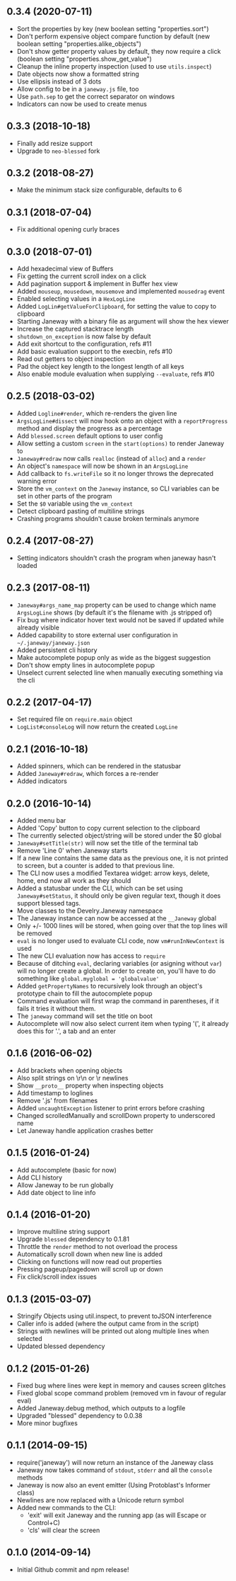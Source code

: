 ## 0.3.4 (2020-07-11)

* Sort the properties by key (new boolean setting "properties.sort")
* Don't perform expensive object compare function by default (new boolean setting "properties.alike_objects")
* Don't show getter property values by default, they now require a click (boolean setting "properties.show_get_value")
* Cleanup the inline property inspection (used to use `utils.inspect`)
* Date objects now show a formatted string
* Use ellipsis instead of 3 dots
* Allow config to be in a `janeway.js` file, too
* Use `path.sep` to get the correct separator on windows
* Indicators can now be used to create menus

## 0.3.3 (2018-10-18)

* Finally add resize support
* Upgrade to `neo-blessed` fork

## 0.3.2 (2018-08-27)

* Make the minimum stack size configurable, defaults to 6

## 0.3.1 (2018-07-04)

* Fix additional opening curly braces

## 0.3.0 (2018-07-01)

* Add hexadecimal view of Buffers
* Fix getting the current scroll index on a click
* Add pagination support & implement in Buffer hex view
* Added `mouseup`, `mousedown`, `mousemove` and implemented `mousedrag` event
* Enabled selecting values in a `HexLogLine`
* Added `LogLin#getValueForClipboard`, for setting the value to copy to clipboard
* Starting Janeway with a binary file as argument will show the hex viewer
* Increase the captured stacktrace length
* `shutdown_on_exception` is now false by default
* Add exit shortcut to the configuration, refs #11
* Add basic evaluation support to the execbin, refs #10
* Read out getters to object inspection
* Pad the object key length to the longest length of all keys
* Also enable module evaluation when supplying `--evaluate`, refs #10

## 0.2.5 (2018-03-02)

* Added `Logline#render`, which re-renders the given line
* `ArgsLogLine#dissect` will now hook onto an object with a `reportProgress` method and display the progress as a percentage
* Add `blessed.screen` default options to user config
* Allow setting a custom `screen` in the `start(options)` to render Janeway to
* `Janeway#redraw` now calls `realloc` (instead of `alloc`) and a `render`
* An object's `namespace` will now be shown in an `ArgsLogLine`
* Add callback to `fs.writeFile` so it no longer throws the deprecated warning error
* Store the `vm_context` on the `Janeway` instance, so CLI variables can be set in other parts of the program
* Set the `$0` variable using the `vm_context`
* Detect clipboard pasting of multiline strings
* Crashing programs shouldn't cause broken terminals anymore

## 0.2.4 (2017-08-27)

* Setting indicators shouldn't crash the program when janeway hasn't loaded

## 0.2.3 (2017-08-11)

* `Janeway#args_name_map` property can be used to change which name `ArgsLogLine` shows (by default it's the filename with .js stripped of)
* Fix bug where indicator hover text would not be saved if updated while already visible
* Added capability to store external user configuration in `~/.janeway/janeway.json`
* Added persistent cli history
* Make autocomplete popup only as wide as the biggest suggestion
* Don't show empty lines in autocomplete popup
* Unselect current selected line when manually executing something via the cli

## 0.2.2 (2017-04-17)

* Set required file on `require.main` object
* `LogList#consoleLog` will now return the created `LogLine`

## 0.2.1 (2016-10-18)

* Added spinners, which can be rendered in the statusbar
* Added `Janeway#redraw`, which forces a re-render
* Added indicators

## 0.2.0 (2016-10-14)

* Added menu bar
* Added 'Copy' button to copy current selection to the clipboard
* The currently selected object/string will be stored under the $0 global
* `Janeway#setTitle(str)` will now set the title of the terminal tab
* Remove 'Line 0' when Janeway starts
* If a new line contains the same data as the previous one, it is not
  printed to screen, but a counter is added to that previous line.
* The CLI now uses a modified Textarea widget: arrow keys, delete, home, end now all work as they should
* Added a statusbar under the CLI, which can be set using `Janeway#setStatus`, it should only be given regular text, though it does support blessed tags.
* Move classes to the Develry.Janeway namespace
* The Janeway instance can now be accessed at the `__Janeway` global
* Only +/- 1000 lines will be stored, when going over that the top lines will be removed
* `eval` is no longer used to evaluate CLI code, now `vm#runInNewContext` is used
* The new CLI evaluation now has access to `require`
* Because of ditching `eval`, declaring variables (or asigning without `var`) will no longer create a global. In order to create on, you'll have to do something like `global.myglobal = 'globalvalue'`
* Added `getPropertyNames` to recursively look through an object's prototype chain to fill the autocomplete popup
* Command evaluation will first wrap the command in parentheses, if it fails it tries it without them.
* The `janeway` command will set the title on boot
* Autocomplete will now also select current item when typing '(', it already does this for '.', a tab and an enter

## 0.1.6 (2016-06-02)

* Add brackets when opening objects
* Also split strings on \r\n or \r newlines
* Show `__proto__` property when inspecting objects
* Add timestamp to loglines
* Remove '.js' from filenames
* Added `uncaughtException` listener to print errors before crashing
* Changed scrolledManually and scrollDown property to underscored name
* Let Janeway handle application crashes better

## 0.1.5 (2016-01-24)

* Add autocomplete (basic for now)
* Add CLI history
* Allow Janeway to be run globally
* Add date object to line info

## 0.1.4 (2016-01-20)

* Improve multiline string support
* Upgrade `blessed` dependency to 0.1.81
* Throttle the `render` method to not overload the process
* Automatically scroll down when new line is added
* Clicking on functions will now read out properties
* Pressing pageup/pagedown will scroll up or down
* Fix click/scroll index issues

## 0.1.3 (2015-03-07)

* Stringify Objects using util.inspect, to prevent toJSON interference
* Caller info is added (where the output came from in the script)
* Strings with newlines will be printed out along multiple lines when selected
* Updated blessed dependency

## 0.1.2 (2015-01-26)

* Fixed bug where lines were kept in memory and causes screen glitches
* Fixed global scope command problem (removed vm in favour of regular eval)
* Added Janeway.debug method, which outputs to a logfile
* Upgraded "blessed" dependency to 0.0.38
* More minor bugfixes

## 0.1.1 (2014-09-15)

* require('janeway') will now return an instance of the Janeway class
* Janeway now takes command of `stdout`, `stderr` and all the `console` methods
* Janeway is now also an event emitter (Using Protoblast's Informer class)
* Newlines are now replaced with a Unicode return symbol
* Added new commands to the CLI:
  - 'exit' will exit Janeway and the running app (as will Escape or Control+C)
  - 'cls' will clear the screen

## 0.1.0 (2014-09-14)

* Initial Github commit and npm release!
